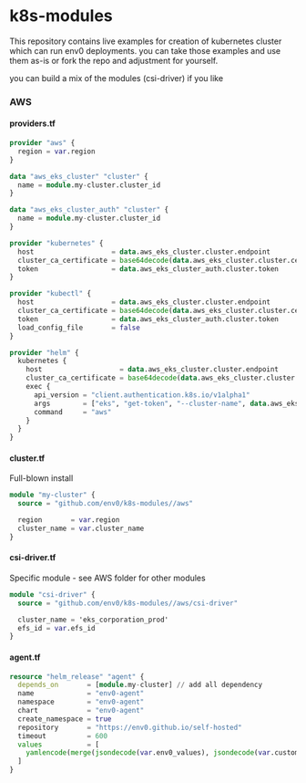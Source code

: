 # k8s-modules
This repository contains live examples for creation of kubernetes cluster which can run env0 deployments.
you can take those examples and use them as-is or fork the repo and adjustment for yourself.

you can build a mix of the modules (csi-driver) if you like

### AWS 
#### providers.tf
```terraform
provider "aws" {
  region = var.region
}

data "aws_eks_cluster" "cluster" {
  name = module.my-cluster.cluster_id
}

data "aws_eks_cluster_auth" "cluster" {
  name = module.my-cluster.cluster_id
}

provider "kubernetes" {
  host                   = data.aws_eks_cluster.cluster.endpoint
  cluster_ca_certificate = base64decode(data.aws_eks_cluster.cluster.certificate_authority[0].data)
  token                  = data.aws_eks_cluster_auth.cluster.token
}

provider "kubectl" {
  host                   = data.aws_eks_cluster.cluster.endpoint
  cluster_ca_certificate = base64decode(data.aws_eks_cluster.cluster.certificate_authority[0].data)
  token                  = data.aws_eks_cluster_auth.cluster.token
  load_config_file       = false
}

provider "helm" {
  kubernetes {
    host                   = data.aws_eks_cluster.cluster.endpoint
    cluster_ca_certificate = base64decode(data.aws_eks_cluster.cluster.certificate_authority.0.data)
    exec {
      api_version = "client.authentication.k8s.io/v1alpha1"
      args        = ["eks", "get-token", "--cluster-name", data.aws_eks_cluster.cluster.name]
      command     = "aws"
    }
  }
}
```
#### cluster.tf
Full-blown install
```terraform
module "my-cluster" {
  source = "github.com/env0/k8s-modules//aws"

  region       = var.region
  cluster_name = var.cluster_name
}
``` 
#### csi-driver.tf
Specific module - see AWS folder for other modules
```terraform
module "csi-driver" {
  source = "github.com/env0/k8s-modules//aws/csi-driver"

  cluster_name = 'eks_corporation_prod'
  efs_id = var.efs_id
}
```
#### agent.tf
```terraform
resource "helm_release" "agent" {
  depends_on       = [module.my-cluster] // add all dependency 
  name             = "env0-agent"
  namespace        = "env0-agent"
  chart            = "env0-agent"
  create_namespace = true
  repository       = "https://env0.github.io/self-hosted"
  timeout          = 600
  values           = [
    yamlencode(merge(jsondecode(var.env0_values), jsondecode(var.customer_values)))
  ]
}
```